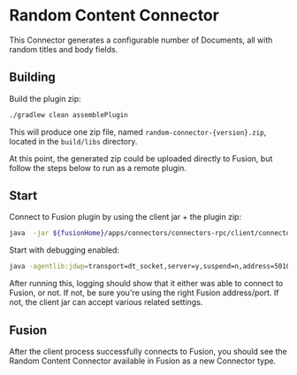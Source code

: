 # Random Content Connector

This Connector generates a configurable number of Documents, all with random titles and body fields.

## Building

Build the plugin zip:

```bash
./gradlew clean assemblePlugin
```

This will produce one zip file, named `random-connector-{version}.zip`, located in the `build/libs` directory.

At this point, the generated zip could be uploaded directly to Fusion, but follow the steps below to run as a remote plugin.



## Start

Connect to Fusion plugin by using the client jar + the plugin zip:

```bash
java  -jar ${fusionHome}/apps/connectors/connectors-rpc/client/connector-plugin-client-${fusionVersion}-uberjar.jar build/libs/random-content-connector-{version}.zip
```

Start with debugging enabled:

```bash
java -agentlib:jdwp=transport=dt_socket,server=y,suspend=n,address=5010 -jar ${fusionHome}/apps/connectors/connectors-rpc/client/connector-plugin-client-${fusionVersion}-uberjar.jar build/libs/random-content-connector-{version}.zip
```

After running this, logging should show that it either was able to connect to Fusion, or not. If not, be sure you're using the right Fusion address/port. If not, the client jar can accept various related settings.

## Fusion
After the client process successfully connects to Fusion, you should see the Random Content Connector available in Fusion as a new Connector type.

